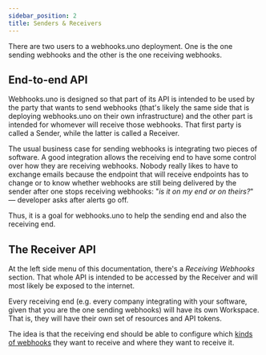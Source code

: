 ```yaml
---
sidebar_position: 2
title: Senders & Receivers
---
```


There are two users to a webhooks.uno deployment. One is the one sending
webhooks and the other is the one receiving webhooks.

## End-to-end API

Webhooks.uno is designed so that part of its API is intended to be used
by the party that wants to send webhooks (that's likely the same side
that is deploying webhooks.uno on their own infrastructure)
and the other part is intended for whomever will receive those
webhooks. That first party is called a Sender, while the latter is called
a Receiver.

The usual business case for sending webhooks is integrating two pieces
of software. A good integration allows the receiving end to have some
control over how they are receiving webhooks.
Nobody really likes to have to exchange emails because the endpoint that
will receive endpoints has to change or to know whether webhooks are
still being delivered by the sender after one stops receiving webhooks:
"_is it on my end or on theirs?_" — developer asks after alerts go off.

Thus, it is a goal for webhooks.uno to help the sending end and also the
receiving end.

## The Receiver API

At the left side menu of this documentation, there's a _Receiving Webhooks_
section. That whole API is intended to be accessed by the Receiver and will
most likely be exposed to the internet.

Every receiving end (e.g. every company integrating with your software,
given that you are the one sending webhooks) will have its own Workspace.
That is, they will have their own set of resources and API tokens.

The idea is that the receiving end should be able to configure which
[kinds of webhooks](/docs/resources/topics) they want to receive and
where they want to receive it.


